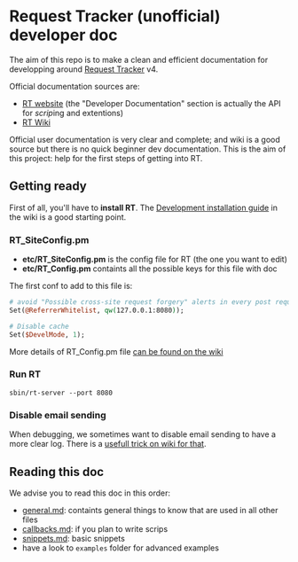 # Request Tracker (unofficial) developer doc

The aim of this repo is to make a clean and efficient documentation for developping around [Request Tracker](https://www.bestpractical.com/rt-and-rtir) v4.

Official documentation sources are:
  - [RT website](https://docs.bestpractical.com/rt/4.4.0/index.html) (the "Developer Documentation" section is actually the API for *scrip*ing and extentions)
  - [RT Wiki](https://rt-wiki.bestpractical.com/)

Official user documentation is very clear and complete; and wiki is a good source but there is no quick beginner dev documentation. This is the aim of this project: help for the first steps of getting into RT.

## Getting ready

First of all, you'll have to **install RT**. The [Development installation guide](https://rt-wiki.bestpractical.com/index.php?title=DevelopmentInstallation) in the wiki is a good starting point.

### RT_SiteConfig.pm

  - **etc/RT_SiteConfig.pm** is the config file for RT (the one you want to edit)
  - **etc/RT_Config.pm** containts all the possible keys for this file with doc

The first conf to add to this file is:

```perl
# avoid "Possible cross-site request forgery" alerts in every post request
Set(@ReferrerWhitelist, qw(127.0.0.1:8080));

# Disable cache
Set($DevelMode, 1);
```

More details of RT_Config.pm file [can be found on the wiki](https://rt-wiki.bestpractical.com/index.php?title=SiteConfig)

### Run RT

    sbin/rt-server --port 8080

### Disable email sending

When debugging, we sometimes want to disable email sending to have a more clear log.
There is a [usefull trick on wiki for that](https://rt-wiki.bestpractical.com/index.php?title=SuppressOutgoingMail#Suppress_All_Outgoing_Mail).

## Reading this doc

We advise you to read this doc in this order:
  - [general.md](general.md): containts general things to know that are used in all other files
  - [callbacks.md](callbacks.md): if you plan to write scrips
  - [snippets.md](snippets.md): basic snippets
  - have a look to `examples` folder for advanced examples
